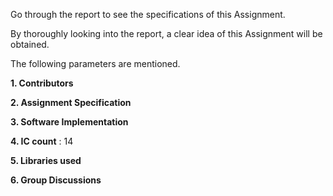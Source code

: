Go through the report to see the specifications of this Assignment.

By thoroughly looking into the report, a clear idea of this Assignment will be obtained.

The following parameters are mentioned.

**1. Contributors**

**2. Assignment Specification**

**3. Software Implementation** 

**4. IC count** : 14

**5. Libraries used**

**6. Group Discussions**
